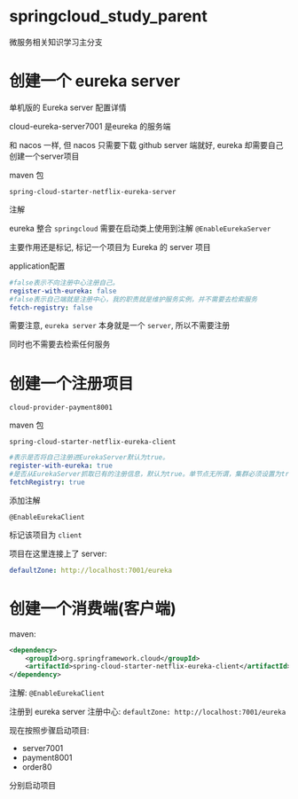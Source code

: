 # springcloud_study_parent

微服务相关知识学习主分支

# 创建一个 eureka server

单机版的 Eureka server 配置详情

cloud-eureka-server7001 是eureka 的服务端

和 nacos 一样, 但 nacos 只需要下载 github server 端就好, eureka 却需要自己创建一个server项目

maven 包

`spring-cloud-starter-netflix-eureka-server`

注解

eureka 整合 `springcloud` 需要在启动类上使用到注解 `@EnableEurekaServer`

主要作用还是标记, 标记一个项目为 Eureka 的 server 项目

application配置

```yml
#false表示不向注册中心注册自己。
register-with-eureka: false
#false表示自己端就是注册中心，我的职责就是维护服务实例，并不需要去检索服务
fetch-registry: false
```
需要注意, `eureka server` 本身就是一个 `server`, 所以不需要注册

同时也不需要去检索任何服务


# 创建一个注册项目

`cloud-provider-payment8001`

maven 包

`spring-cloud-starter-netflix-eureka-client`

```yml
#表示是否将自己注册进EurekaServer默认为true。
register-with-eureka: true
#是否从EurekaServer抓取已有的注册信息，默认为true。单节点无所谓，集群必须设置为true才能配合ribbon使用负载均衡
fetchRegistry: true
```

添加注解

`@EnableEurekaClient`

标记该项目为 `client`

项目在这里连接上了 server:
```yml
defaultZone: http://localhost:7001/eureka
```

# 创建一个消费端(客户端)

maven:

```xml
<dependency>
    <groupId>org.springframework.cloud</groupId>
    <artifactId>spring-cloud-starter-netflix-eureka-client</artifactId>
</dependency>
```

注解: `@EnableEurekaClient`

注册到 eureka server 注册中心: `defaultZone: http://localhost:7001/eureka`

现在按照步骤启动项目:
- server7001
- payment8001
- order80

分别启动项目